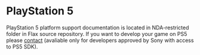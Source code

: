 # PlayStation 5

PlayStation 5 platform support documentation is located in NDA-restricted folder in Flax source repository.
If you want to develop your game on PS5 please [contact](https://flaxengine.com/contact/) (avaliable only for developers approved by Sony with access to PS5 SDK).
